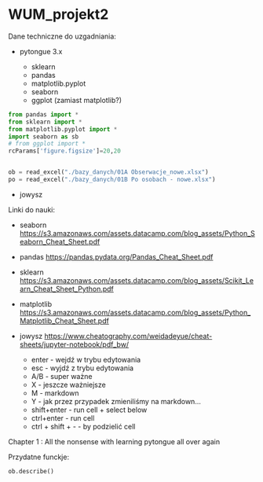 # WUM_projekt2

Dane techniczne do uzgadniania:

- pytongue 3.x

  - sklearn
  - pandas
  - matplotlib.pyplot
  - seaborn
  - ggplot (zamiast matplotlib?)

```python
from pandas import *
from sklearn import *
from matplotlib.pyplot import *
import seaborn as sb
# from ggplot import *
rcParams['figure.figsize']=20,20


ob = read_excel("./bazy_danych/01A Obserwacje_nowe.xlsx")
po = read_excel("./bazy_danych/01B Po osobach - nowe.xlsx")
```

- jowysz

Linki do nauki:

- seaborn https://s3.amazonaws.com/assets.datacamp.com/blog_assets/Python_Seaborn_Cheat_Sheet.pdf

- pandas https://pandas.pydata.org/Pandas_Cheat_Sheet.pdf

- sklearn https://s3.amazonaws.com/assets.datacamp.com/blog_assets/Scikit_Learn_Cheat_Sheet_Python.pdf

- matplotlib https://s3.amazonaws.com/assets.datacamp.com/blog_assets/Python_Matplotlib_Cheat_Sheet.pdf

- jowysz https://www.cheatography.com/weidadeyue/cheat-sheets/jupyter-notebook/pdf_bw/
  - enter - wejdź w trybu edytowania
  - esc - wyjdź z trybu edytowania
  - A/B - super ważne
  - X - jeszcze ważniejsze
  - M - markdown
  - Y - jak przez przypadek zmieniliśmy na markdown...
  - shift+enter - run cell + select below
  - ctrl+enter - run cell
  - ctrl + shift + - - by podzielić cell
  

Chapter 1 : All the nonsense with learning pytongue all over again

Przydatne funckje:

```python
ob.describe()

```
